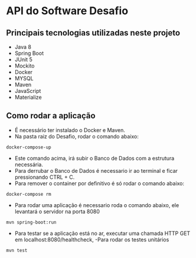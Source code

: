 # API do Software Desafio

## Principais tecnologias utilizadas neste projeto
- Java 8
- Spring Boot
- JUnit 5
- Mockito
- Docker
- MYSQL
- Maven
- JavaScript
- Materialize

## Como rodar a aplicação
- É necessário ter instalado o Docker e Maven.
- Na pasta raiz do Desafio, rodar o comando abaixo:
````
docker-compose-up
````
- Este comando acima, irá subir o Banco de Dados com a estrutura necessária.
- Para derrubar o Banco de Dados é necessario ir ao terminal e ficar pressionando CTRL + C.
- Para remover o container por definitivo é só rodar o comando abaixo:
````
docker-compose rm
````
- Para rodar uma aplicação é necessario roda o comando abaixo, ele levantará o servidor na porta 8080
````
mvn spring-boot:run
````
- Para testar se a aplicação está no ar, executar uma chamada HTTP GET em localhost:8080/healthcheck,
-Para rodar os testes unitários
````
mvn test
````